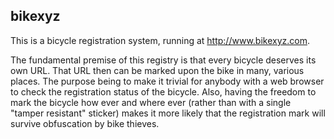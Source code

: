 ## bikexyz

This is a bicycle registration system, running at http://www.bikexyz.com.

The fundamental premise of this registry is that every bicycle deserves 
its own URL. That URL then can be marked upon the bike in many, various
places. The purpose being to make it trivial for anybody with a web 
browser to check the registration status of the bicycle. Also, having
the freedom to mark the bicycle how ever and where ever (rather than
with a single "tamper resistant" sticker) makes it more likely
that the registration mark will survive obfuscation by bike thieves.
